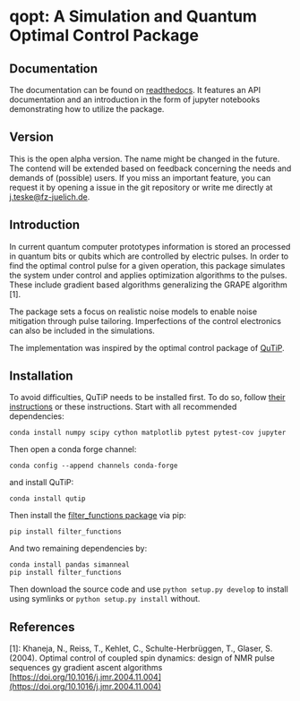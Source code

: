 # qopt: A Simulation and Quantum Optimal Control Package

## Documentation
The documentation can be found on 
[readthedocs](https://qopt.readthedocs.io/en/latest/index.html). 
It features an API documentation and an introduction in the 
form of jupyter notebooks demonstrating how to utilize the package.

## Version
This is the open alpha version. The name might be changed in the future. The
contend will be extended based on feedback concerning the needs and demands of
(possible) users. If you miss an important feature, you can request it by 
opening a issue in the git repository or write me directly at 
j.teske@fz-juelich.de.

## Introduction
In current quantum computer prototypes information is stored an processed in 
quantum bits or qubits which are controlled by electric pulses. In order to 
find the optimal control pulse for a given operation, this package simulates 
the system under control and applies optimization algorithms to the pulses. 
These include gradient based algorithms generalizing the GRAPE algorithm [1].

The package sets a focus on realistic noise models to enable noise mitigation
through pulse tailoring. Imperfections of the control electronics can also be
included in the simulations.

The implementation was inspired by the optimal control package of 
[QuTiP](http://qutip.org/).

## Installation
To avoid difficulties, QuTiP needs to be installed first. To do so, follow 
[their instructions](http://qutip.org/docs/latest/installation.html) or these
instructions. Start with all recommended dependencies: 

    conda install numpy scipy cython matplotlib pytest pytest-cov jupyter

Then open a conda forge channel:

    conda config --append channels conda-forge
    
and install QuTiP:

    conda install qutip

Then install the 
[filter_functions package](https://github.com/qutech/filter_functions) via pip:

    pip install filter_functions 
 
And two remaining dependencies by:

    conda install pandas simanneal
    pip install filter_functions

Then download the source code and use
`python setup.py develop` to install using symlinks or 
`python setup.py install` without.

## References
[1]: Khaneja, N., Reiss, T., Kehlet, C., Schulte-Herbrüggen, T., Glaser, S.
(2004). Optimal control of coupled spin dynamics: design of NMR pulse sequences
gy gradient ascent algorithms 
[https://doi.org/10.1016/j.jmr.2004.11.004](https://doi.org/10.1016/j.jmr.2004.11.004)